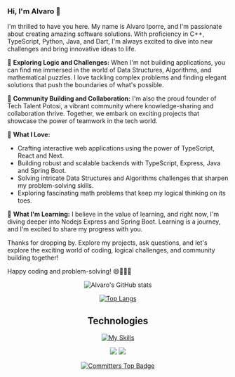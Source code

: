 ### Hi, I'm Alvaro 👋

I'm thrilled to have you here. My name is Alvaro Iporre, and I'm passionate about creating amazing software solutions. With proficiency in C++, TypeScript, Python, Java, and Dart, I'm always excited to dive into new challenges and bring innovative ideas to life.

🧠 **Exploring Logic and Challenges:**
When I'm not building applications, you can find me immersed in the world of Data Structures, Algorithms, and mathematical puzzles. I love tackling complex problems and finding elegant solutions that push the boundaries of what's possible.

🌟 **Community Building and Collaboration:**
I'm also the proud founder of Tech Talent Potosi, a vibrant community where knowledge-sharing and collaboration thrive. Together, we embark on exciting projects that showcase the power of teamwork in the tech world.

🚀 **What I Love:**
- Crafting interactive web applications using the power of TypeScript, React and Next.
- Building robust and scalable backends with TypeScript, Express, Java and Spring Boot.
- Solving intricate Data Structures and Algorithms challenges that sharpen my problem-solving skills.
- Exploring fascinating math problems that keep my logical thinking on its toes.

<!--🔭 **What I'm Working On:**
I'm currently [mention a project or goal you're focusing on], where I'm [briefly describe your role or what you're accomplishing]. Amidst everything, I always make time for coding challenges to keep my skills sharp.

-->
🌱 **What I'm Learning:**
I believe in the value of learning, and right now, I'm diving deeper into Nodejs Express and Spring Boot. Learning is a journey, and I'm excited to share my progress with you.
<!--
📫 **Let's Connect:**
Whether you're interested in collaborating, discussing algorithms, sharing insights, or just having a friendly conversation about technology, I'd love to connect! Feel free to reach out to me here or connect with me on [mention any social media or professional platforms].
-->
Thanks for dropping by. Explore my projects, ask questions, and let's explore the exciting world of coding, logical challenges, and community building together!

Happy coding and problem-solving! 😄👨‍💻🧩
<div align="center">
      
![Alvaro's GitHub stats](https://github-readme-stats.vercel.app/api?username=alvaroiporre&show_icons=true&theme=default)

[![Top Langs](https://github-readme-stats.vercel.app/api/top-langs/?username=alvaroiporre&layout=donut&langs_count=8&hide=CMake)](https://github-readme-stats.vercel.app/api/top-langs/?username=alvaroiporre&layout=donut&langs_count=8&hide=CMake)
<h2>Technologies</h2>


[![My Skills](https://skillicons.dev/icons?i=nodejs,js,ts,express,cpp,html,css,sass,tailwind,nextjs,react,redux,py,django,php,laravel,dart,flutter,java,spring,kafka,rabbitmq,aws,mongodb,postgres,mysql,jest,git,github,ps&perline=10)](https://skillicons.dev)
</div>

<div align="center">
      <img src="https://komarev.com/ghpvc/?username=alvaroiporre&style=plastic&color=593461"/>
      <img src="https://img.shields.io/badge/dynamic/json?logo=github&label=GitHub%20Stars&style=plastice&query=%24.stars&color=593461&url=https://api.github-star-counter.workers.dev/user/alvaroiporre"/>

[![Committers Top Badge](https://user-badge.committers.top/bolivia/alvaroiporre.svg)](https://user-badge.committers.top/bolivia/alvaroiporre)
</div>


